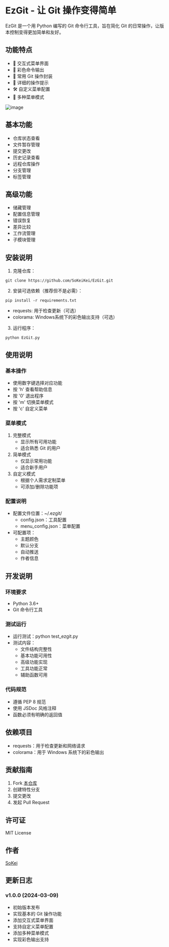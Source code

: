 # EzGit - 让 Git 操作变得简单

EzGit 是一个用 Python 编写的 Git 命令行工具，旨在简化 Git 的日常操作，让版本控制变得更加简单和友好。

## 功能特点

- 🌟 交互式菜单界面
- 🎨 彩色命令输出
- 🔧 常用 Git 操作封装
- 📝 详细的操作提示
- 🛠️ 自定义菜单配置
- 🔄 多种菜单模式
  
![image](https://github.com/user-attachments/assets/cba8bad3-b49a-4b1a-8e72-6cd3824471bc)

## 基本功能

- 仓库状态查看
- 文件暂存管理
- 提交更改
- 历史记录查看
- 远程仓库操作
- 分支管理
- 标签管理

## 高级功能

- 储藏管理
- 配置信息管理
- 错误恢复
- 差异比较
- 工作流管理
- 子模块管理

## 安装说明

1. 克隆仓库：
```
git clone https://github.com/SoKeiKei/EzGit.git
```

2. 安装可选依赖（推荐但不是必需）：
```
pip install -r requirements.txt
```
- requests: 用于检查更新（可选）
- colorama: Windows系统下的彩色输出支持（可选）

3. 运行程序：
```
python EzGit.py
```

## 使用说明

### 基本操作
- 使用数字键选择对应功能
- 按 'h' 查看帮助信息
- 按 '0' 退出程序
- 按 'm' 切换菜单模式
- 按 'c' 自定义菜单

### 菜单模式
1. 完整模式
   - 显示所有可用功能
   - 适合熟悉 Git 的用户
2. 简单模式
   - 仅显示常用功能
   - 适合新手用户
3. 自定义模式
   - 根据个人需求定制菜单
   - 可添加/删除功能项

### 配置说明
- 配置文件位置：~/.ezgit/
  - config.json：工具配置
  - menu_config.json：菜单配置
- 可配置项：
  - 主题颜色
  - 默认分支
  - 自动推送
  - 作者信息

## 开发说明

### 环境要求
- Python 3.6+
- Git 命令行工具

### 测试运行
- 运行测试：python test_ezgit.py
- 测试内容：
  - 文件结构完整性
  - 基本功能可用性
  - 高级功能实现
  - 工具功能正常
  - 辅助函数可用

### 代码规范
- 遵循 PEP 8 规范
- 使用 JSDoc 风格注释
- 函数必须有明确的返回值

## 依赖项目

- requests：用于检查更新和网络请求
- colorama：用于 Windows 系统下的彩色输出

## 贡献指南

1. Fork [本仓库](https://github.com/SoKeiKei/EzGit)
2. 创建特性分支
3. 提交更改
4. 发起 Pull Request

## 许可证

MIT License

## 作者

[SoKei](https://github.com/SoKeiKei)

## 更新日志

### v1.0.0 (2024-03-09)
- 初始版本发布
- 实现基本的 Git 操作功能
- 添加交互式菜单界面
- 支持自定义菜单配置
- 添加多种菜单模式
- 实现彩色输出支持
